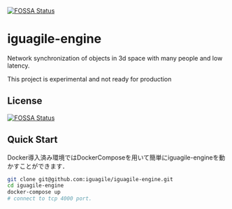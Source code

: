 [![FOSSA Status](https://app.fossa.io/api/projects/git%2Bgithub.com%2Figuagile%2Figuagile-engine.svg?type=shield)](https://app.fossa.io/projects/git%2Bgithub.com%2Figuagile%2Figuagile-engine?ref=badge_shield)

# iguagile-engine

Network synchronization of objects in 3d space with many people and low latency.

This project is experimental and not ready for production

## License
[![FOSSA Status](https://app.fossa.io/api/projects/git%2Bgithub.com%2Figuagile%2Figuagile-engine.svg?type=large)](https://app.fossa.io/projects/git%2Bgithub.com%2Figuagile%2Figuagile-engine?ref=badge_large)

## Quick Start

Docker導入済み環境ではDockerComposeを用いて簡単にiguagile-engineを動かすことができます．

```bash
git clone git@github.com:iguagile/iguagile-engine.git
cd iguagile-engine
docker-compose up
# connect to tcp 4000 port.
```
